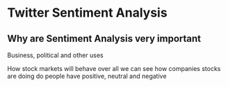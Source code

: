 # Twitter Sentiment Analysis
## Why are Sentiment Analysis very important
Business, political and other uses

How stock markets will behave over all we can see how companies stocks are doing do people have positive, neutral and negative
